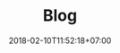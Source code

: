 ---
title: "Blog"
description: "👋 Born in India 🇮🇳, living in Australia 🇦🇺. I care about personal growth through productivity, finance and design philosophy. 😊"
date: 2018-02-10T11:52:18+07:00
---